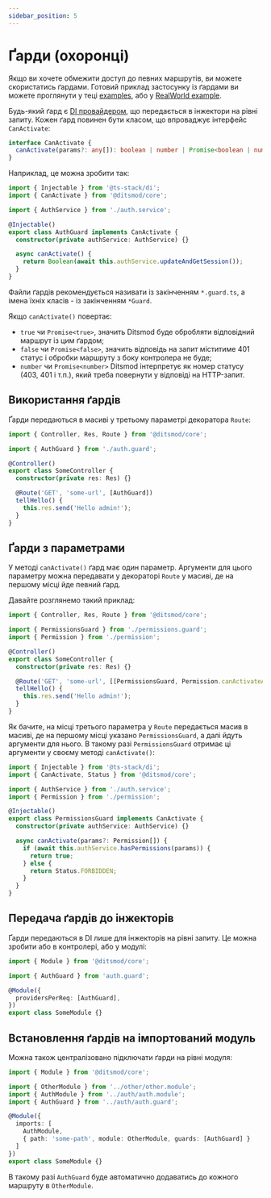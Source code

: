 ```yaml
---
sidebar_position: 5
---
```


# Ґарди (охоронці)

Якщо ви хочете обмежити доступ до певних маршрутів, ви можете скористатись ґардами. Готовий приклад застосунку із ґардами ви можете проглянути у теці [examples][1], або у [RealWorld example][2].

Будь-який ґард є [DI провайдером][3], що передається в інжектори на рівні запиту. Кожен ґард повинен бути класом, що впроваджує інтерфейс `CanActivate`:

```ts
interface CanActivate {
  canActivate(params?: any[]): boolean | number | Promise<boolean | number>;
}
```

Наприклад, це можна зробити так:

```ts
import { Injectable } from '@ts-stack/di';
import { CanActivate } from '@ditsmod/core';

import { AuthService } from './auth.service';

@Injectable()
export class AuthGuard implements CanActivate {
  constructor(private authService: AuthService) {}

  async canActivate() {
    return Boolean(await this.authService.updateAndGetSession());
  }
}
```

Файли ґардів рекомендується називати із закінченням `*.guard.ts`, а імена їхніх класів - із закінченням `*Guard`.

Якщо `canActivate()` повертає:

- `true` чи `Promise<true>`, значить Ditsmod буде обробляти відповідний маршрут із цим ґардом;
- `false` чи `Promise<false>`, значить відповідь на запит міститиме 401 статус і обробки маршруту
з боку контролера не буде;
- `number` чи `Promise<number>` Ditsmod інтерпретує як номер статусу (403, 401 і т.п.), який треба повернути у відповіді на HTTP-запит.

## Використання ґардів

Ґарди передаються в масиві у третьому параметрі декоратора `Route`:

```ts
import { Controller, Res, Route } from '@ditsmod/core';

import { AuthGuard } from './auth.guard';

@Controller()
export class SomeController {
  constructor(private res: Res) {}

  @Route('GET', 'some-url', [AuthGuard])
  tellHello() {
    this.res.send('Hello admin!');
  }
}
```

## Ґарди з параметрами

У методі `canActivate()` ґард має один параметр. Аргументи для цього параметру можна передавати у декораторі `Route` у масиві, де на першому місці йде певний ґард.

Давайте розглянемо такий приклад:

```ts
import { Controller, Res, Route } from '@ditsmod/core';

import { PermissionsGuard } from './permissions.guard';
import { Permission } from './permission';

@Controller()
export class SomeController {
  constructor(private res: Res) {}

  @Route('GET', 'some-url', [[PermissionsGuard, Permission.canActivateAdministration]])
  tellHello() {
    this.res.send('Hello admin!');
  }
}
```

Як бачите, на місці третього параметра у `Route` передається масив в масиві, де на першому місці указано `PermissionsGuard`, а далі йдуть аргументи для нього. В такому разі `PermissionsGuard` отримає ці аргументи у своєму методі `canActivate()`:

```ts
import { Injectable } from '@ts-stack/di';
import { CanActivate, Status } from '@ditsmod/core';

import { AuthService } from './auth.service';
import { Permission } from './permission';

@Injectable()
export class PermissionsGuard implements CanActivate {
  constructor(private authService: AuthService) {}

  async canActivate(params?: Permission[]) {
    if (await this.authService.hasPermissions(params)) {
      return true;
    } else {
      return Status.FORBIDDEN;
    }
  }
}
```

## Передача ґардів до інжекторів

Ґарди передаються в DI лише для інжекторів на рівні запиту. Це можна зробити або в контролері, або у модулі:

```ts
import { Module } from '@ditsmod/core';

import { AuthGuard } from 'auth.guard';

@Module({
  providersPerReq: [AuthGuard],
})
export class SomeModule {}
```

## Встановлення ґардів на імпортований модуль

Можна також централізовано підключати ґарди на рівні модуля:

```ts
import { Module } from '@ditsmod/core';

import { OtherModule } from '../other/other.module';
import { AuthModule } from '../auth/auth.module';
import { AuthGuard } from '../auth/auth.guard';

@Module({
  imports: [
    AuthModule,
    { path: 'some-path', module: OtherModule, guards: [AuthGuard] }
  ]
})
export class SomeModule {}
```

В такому разі `AuthGuard` буде автоматично додаватись до кожного маршруту в `OtherModule`.

[1]: https://github.com/ditsmod/ditsmod/tree/main/examples/03-route-guards
[2]: https://github.com/ditsmod/realworld/blob/main/packages/server/src/app/modules/service/auth/bearer.guard.ts
[3]: /components-of-ditsmod-app/dependency-injection#провайдер
